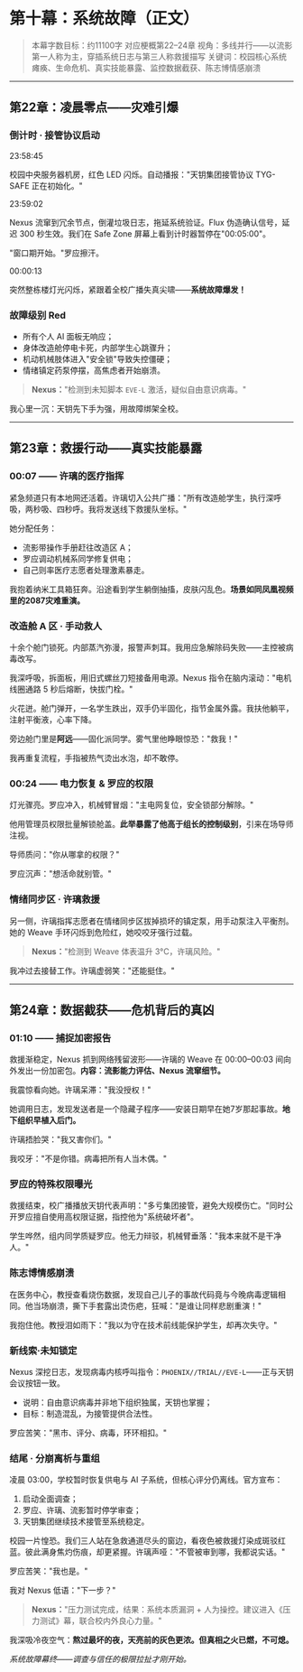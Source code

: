 # 第十幕：系统故障（正文）

> 本幕字数目标：约11100字
> 对应梗概第22–24章
> 视角：多线并行——以流影第一人称为主，穿插系统日志与第三人称救援描写
> 关键词：校园核心系统瘫痪、生命危机、真实技能暴露、监控数据截获、陈志博情感崩溃

---

## 第22章：凌晨零点——灾难引爆

### 倒计时 · 接管协议启动

23:58:45

校园中央服务器机房，红色 LED 闪烁。自动播报："天钥集团接管协议 TYG-SAFE 正在初始化。"

23:59:02

Nexus 流窜到冗余节点，倒灌垃圾日志，拖延系统验证。Flux 伪造确认信号，延迟 300 秒生效。我们在 Safe Zone 屏幕上看到计时器暂停在"00:05:00"。

"窗口期开始。"罗应擦汗。

00:00:13

突然整栋楼灯光闪烁，紧跟着全校广播失真尖啸——**系统故障爆发！**

### 故障级别 Red

- 所有个人 AI 面板无响应；
- 身体改造舱停电卡死，内部学生心跳骤升；
- 机动机械肢体进入"安全锁"导致失控僵硬；
- 情绪镇定药泵停摆，高焦虑者开始崩溃。

> **Nexus：**"检测到未知脚本 `EVE-L` 激活，疑似自由意识病毒。"

我心里一沉：天钥先下手为强，用故障绑架全校。


---

## 第23章：救援行动——真实技能暴露

### 00:07 —— 许璃的医疗指挥

紧急频道只有本地网还活着。许璃切入公共广播："所有改造舱学生，执行深呼吸，两秒吸、四秒呼。我将发送线下救援队坐标。"

她分配任务：

- 流影带操作手册赶往改造区 A；
- 罗应调动机械系同学修复供电；
- 自己则率医疗志愿者处理激素暴走。

我抱着纳米工具箱狂奔。沿途看到学生躺倒抽搐，皮肤闪乱色。**场景如同凤凰视频里的2087灾难重演。**

### 改造舱 A 区 · 手动救人

十余个舱门锁死。内部蒸汽弥漫，报警声刺耳。我用应急解除码失败——主控被病毒改写。

我深呼吸，拆面板，用旧式螺丝刀短接备用电源。Nexus 指令在脑内滚动："电机线圈通路 5 秒后熔断，快拔门栓。"

火花迸。舱门弹开，一名学生跌出，双手仍半固化，指节金属外露。我扶他躺平，注射平衡液，心率下降。

旁边舱门里是**阿远**——固化派同学。雾气里他睁眼惊恐："救我！"

我再重复流程，手指被热气烫出水泡，却不敢停。

### 00:24 —— 电力恢复 & 罗应的权限

灯光骤亮。罗应冲入，机械臂冒烟："主电网复位，安全锁部分解除。"

他用管理员权限批量解锁舱盖。**此举暴露了他高于组长的控制级别**，引来在场导师注视。

导师质问："你从哪拿的权限？"

罗应沉声："想活命就别管。"

### 情绪同步区 · 许璃救援

另一侧，许璃指挥志愿者在情绪同步区拔掉损坏的镇定泵，用手动泵注入平衡剂。她的 Weave 手环闪烁到危险红，她咬咬牙强行过载。

> **Nexus：**"检测到 Weave 体表温升 3°C，许璃风险。"

我冲过去接替工作。许璃虚弱笑："还能挺住。"


---

## 第24章：数据截获——危机背后的真凶

### 01:10 —— 捕捉加密报告

救援渐稳定，Nexus 抓到网络残留波形——许璃的 Weave 在 00:00–00:03 间向外发出一份加密包。**内容：流影能力评估、Nexus 流窜细节。**

我震惊看向她。许璃呆滞："我没授权！"

她调用日志，发现发送者是一个隐藏子程序——安装日期早在她7岁那起事故。**地下组织早植入后门。**

许璃捂脸哭："我又害你们。"

我咬牙："不是你错。病毒把所有人当木偶。"

### 罗应的特殊权限曝光

救援结束，校广播播放天钥代表声明："多亏集团接管，避免大规模伤亡。"同时公开罗应擅自使用高权限证据，指控他为"系统破坏者"。

学生哗然，组内同学质疑罗应。他无力辩驳，机械臂垂落："我本来就不是干净人。"

### 陈志博情感崩溃

在医务中心，教授查看烧伤数据，发现自己儿子的事故代码竟与今晚病毒逻辑相同。他当场崩溃，撕下手套露出烫伤疤，狂喊："是谁让同样悲剧重演！"

我抱住他。教授泪如雨下："我以为守在技术前线能保护学生，却再次失守。"

### 新线索·未知锁定

Nexus 深挖日志，发现病毒内核呼叫指令：`PHOENIX//TRIAL//EVE-L`——正与天钥会议按钮一致。

- 说明：自由意识病毒并非地下组织独属，天钥也掌握；
- 目标：制造混乱，为接管提供合法性。

罗应苦笑："黑市、评分、病毒，环环相扣。"

### 结尾 · 分崩离析与重组

凌晨 03:00，学校暂时恢复供电与 AI 子系统，但核心评分仍离线。官方宣布：

1. 启动全面调查；
2. 罗应、许璃、流影暂时停学审查；
3. 天钥集团继续技术接管至系统稳定。

校园一片惶恐。我们三人站在急救通道尽头的窗边，看夜色被救援灯染成斑驳红蓝。彼此满身焦灼伤痕，却更紧握。许璃声哑："不管被审到哪，我都说实话。"

罗应苦笑："我也是。"

我对 Nexus 低语："下一步？"

> **Nexus：**"压力测试完成，结果：系统本质漏洞 + 人为操控。建议进入《压力测试》幕，联合校内外良心力量。"

我深吸冷夜空气：**熬过最坏的夜，天亮前的灰色更浓。但真相之火已燃，不可熄。**

*系统故障幕终——调查与信任的极限拉扯才刚开始。* 